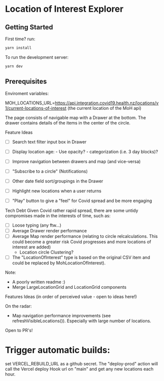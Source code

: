 # Location of Interest Explorer


## Getting Started

First time? 
run:
```bash
yarn install
```

To run the development server:
```bash
yarn dev
```

## Prerequisites

Enviroment variables:

MOH_LOCATIONS_URL=https://api.integration.covid19.health.nz/locations/v1/current-locations-of-interest
(the current location of the MoH api)

The page consists of navigable map with a Drawer at the bottom.
The drawer contains details of the items in the center of the circle.

Feature Ideas
- [ ] Search text filter input box in Drawer
- [ ] Display location age:
      - Use opacity?
      - categorization (i.e. 3 day blocks)?
- [ ] Improve navigation between drawers and map (and vice-versa)
- [ ] "Subscribe to a circle" (Notifications)
- [ ]  Other date field sort/groupings in the Drawer
- [ ]  Highlight new locations when a user returns
- [ ]  "Play" button to give a "feel" for Covid spread and be more engaging


Tech Debt
Given Covid rather rapid spread, there are some untidy compromises made in the interests of time, such as: 
- [ ] Loose typing (any ftw...)
- [ ] Average Drawer render performance
- [ ] Average Map render performance
     (relating to circle relcalculations. This could become a greater risk Covid progresses and more locations of interest are added)
    - Location circle Clustering?
- [ ] The "LocationOfInterest" type is based on the original CSV item and could be replaced by MohLocationOfInterest). 
  
Note:

- A poorly written readme :)
- Merge LargeLocationGrid and LocationGrid components


Features Ideas (in order of perceived value - open to ideas here!)




On the radar:
- Map navigation performance improvements (see refreshVisibleLocations()). Especially with large number of locations.

Open to PR's!


# Trigger automatic builds:
set VERCEL_REBUILD_URL as a github secret. The "deploy-prod" action will call the Vercel deploy Hook url on "main" and get any new locations each hour.